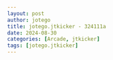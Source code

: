 ```yaml
---
layout: post
author: jotego
title: jotego.jtkicker - 324111a
date: 2024-08-30
categories: [Arcade, jtkicker]
tags: [jotego.jtkicker]
---
```


